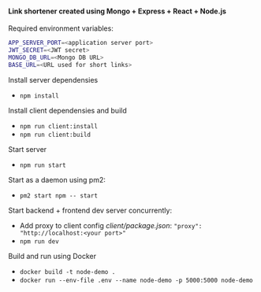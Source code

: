 #### Link shortener created using Mongo + Express + React + Node.js

Required environment variables:

```bash
APP_SERVER_PORT=<application server port>
JWT_SECRET=<JWT secret>
MONGO_DB_URL=<Mongo DB URL>
BASE_URL=<URL used for short links>
```

Install server dependensies

- `npm install`

Install client dependensies and build

- `npm run client:install`
- `npm run client:build`

Start server

- `npm run start`

Start as a daemon using pm2:

- `pm2 start npm -- start`

Start backend + frontend dev server concurrently:

- Add proxy to client config _client/package.json_:
  `"proxy": "http://localhost:<your port>"`
- `npm run dev`

Build and run using Docker

- `docker build -t node-demo .`
- `docker run --env-file .env --name node-demo -p 5000:5000 node-demo`
